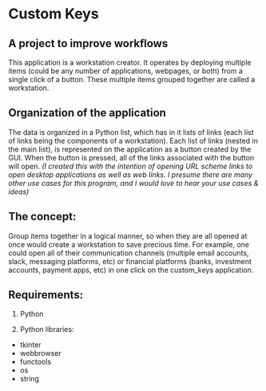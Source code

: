 # Custom Keys

## A project to improve workflows
This application is a workstation creator. It operates by deploying multiple items
(could be any number of applications, webpages, or both) from a single click of a button.
These multiple items grouped together are called a workstation.

## Organization of the application
The data is organized in a Python list, which has in it lists of links (each list of links being the components of a workstation).
Each list of links (nested in the main list), is represented on the application as a button created by the GUI.
When the button is pressed, all of the links associated with the button will open.
*(I created this with the intention of opening 
URL scheme links to open desktop applications as well as web links.
I presume there are many other use cases for this program, and I would love to hear your use cases & ideas)*

## The concept:
Group items together in a logical manner, so when they are
all opened at once would create a workstation
to save precious time. For example, one could open
all of their communication channels (multiple email accounts, slack,
messaging platforms, etc) or financial platforms (banks, investment accounts,
payment apps, etc) in one click on the custom_keys application.

## Requirements:
1. Python  
  
2. Python libraries:
  - tkinter
  - webbrowser
  - functools
  - os
  - string
